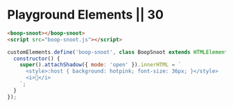 # Playground Elements || 30

```html playground testplayground index.html
<boop-snoot></boop-snoot>
<script src="boop-snoot.js"></script>
```

```js playground-file testplayground boop-snoot.js
customElements.define('boop-snoot', class BoopSnoot extends HTMLElement {
  constructor() {
    super().attachShadow({ mode: 'open' }).innerHTML = `
      <style>:host { background: hotpink; font-size: 36px; }</style>
      <i>🐶</i>
    `;
  }
});
```
